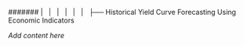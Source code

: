 ####### |   |   |   |   |   |   ├── Historical Yield Curve Forecasting Using Economic Indicators

*Add content here*